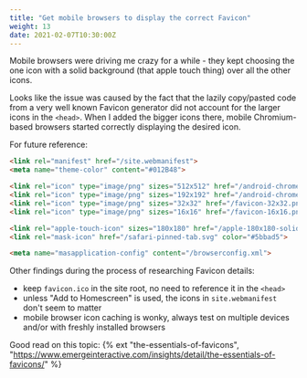 ```yaml
---
title: "Get mobile browsers to display the correct Favicon"
weight: 13
date: 2021-02-07T10:30:00Z
---
```


Mobile browsers were driving me crazy for a while - they kept choosing the one icon with a solid background (that apple touch thing) over all the other icons.

Looks like the issue was caused by the fact that the lazily copy/pasted code from a very well known Favicon generator did not account for the larger icons in the `<head>`. When I added the bigger icons there, mobile Chromium-based browsers started correctly displaying the desired icon.

For future reference:

```html
<link rel="manifest" href="/site.webmanifest">
<meta name="theme-color" content="#012B48">

<link rel="icon" type="image/png" sizes="512x512" href="/android-chrome-512x512.png">
<link rel="icon" type="image/png" sizes="192x192" href="/android-chrome-192x192.png">
<link rel="icon" type="image/png" sizes="32x32" href="/favicon-32x32.png">
<link rel="icon" type="image/png" sizes="16x16" href="/favicon-16x16.png">

<link rel="apple-touch-icon" sizes="180x180" href="/apple-180x180-solid.png">
<link rel="mask-icon" href="/safari-pinned-tab.svg" color="#5bbad5">

<meta name="masapplication-config" content="/browserconfig.xml">
```

Other findings during the process of researching Favicon details:

- keep `favicon.ico` in the site root, no need to reference it in the `<head>`
- unless "Add to Homescreen" is used, the icons in `site.webmanifest` don't seem to matter
- mobile browser icon caching is wonky, always test on multiple devices and/or with freshly installed browsers

Good read on this topic: {% ext "the-essentials-of-favicons", "https://www.emergeinteractive.com/insights/detail/the-essentials-of-favicons/" %}